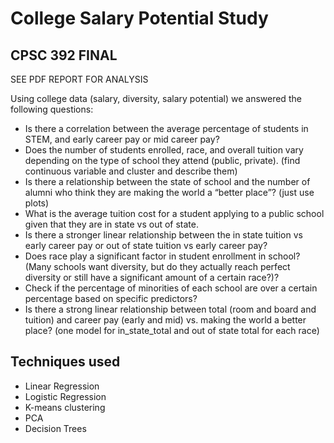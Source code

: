 # College Salary Potential Study
## CPSC 392 FINAL

SEE PDF REPORT FOR ANALYSIS

Using college data (salary, diversity, salary potential) we answered the following questions:
* Is there a correlation between the average percentage of students in STEM, and early career pay or mid career pay?
* Does the number of students enrolled, race, and overall tuition vary depending on the type of school they attend (public, private). (find continuous variable and cluster and describe them)
* Is there a relationship between the state of school and the number of alumni who think they are making the world a “better place”? (just use plots)
* What is the average tuition cost for a student applying to a public school given that they are in state vs out of state.
* Is there a stronger linear relationship between the in state tuition vs early career pay or out of state tuition vs early career pay?
* Does race play a significant factor in student enrollment in school? (Many schools want diversity, but do they actually reach perfect diversity or still have a significant amount of a certain race?)?
* Check if the percentage of minorities of each school are over a certain percentage based on specific predictors?
* Is there a strong linear relationship between total (room and board and tuition) and career pay (early and mid) vs. making the world a better place? (one model for in_state_total and out of state total for each race)

## Techniques used
* Linear Regression
* Logistic Regression
* K-means clustering
* PCA 
* Decision Trees
